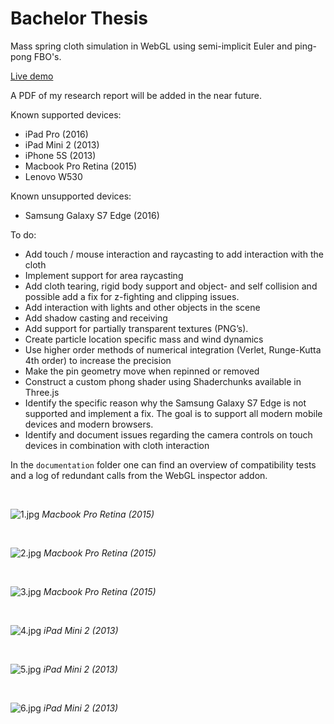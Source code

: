 # Bachelor Thesis
Mass spring cloth simulation in WebGL using semi-implicit Euler and ping-pong FBO's.

[Live demo](https://timvanscherpenzeel.github.io/Thesis/)

A PDF of my research report will be added in the near future.

Known supported devices:
- iPad Pro (2016)
- iPad Mini 2 (2013)
- iPhone 5S (2013)
- Macbook Pro Retina (2015)
- Lenovo W530

Known unsupported devices:
- Samsung Galaxy S7 Edge (2016)

To do:
- Add touch / mouse interaction and raycasting to add interaction with the cloth
- Implement support for area raycasting
- Add cloth tearing, rigid body support and object- and self collision and possible add a fix for z-fighting and clipping issues.
- Add interaction with lights and other objects in the scene
- Add shadow casting and receiving
- Add support for partially transparent textures (PNG’s).
- Create particle location specific mass and wind dynamics
- Use higher order methods of numerical integration (Verlet, Runge-Kutta 4th order) to increase the precision
- Make the pin geometry move when repinned or removed
- Construct a custom phong shader using Shaderchunks available in Three.js
- Identify the specific reason why the Samsung Galaxy S7 Edge is not supported and implement a fix. The goal is to support all modern mobile devices and modern browsers.
- Identify and document issues regarding the camera controls on touch devices in combination with cloth interaction

In the `documentation` folder one can find an overview of compatibility tests and a log of redundant calls from the WebGL inspector addon.

&nbsp;

![1.jpg](/screenshots/1.jpg?raw=true)
*Macbook Pro Retina (2015)*

&nbsp;

![2.jpg](/screenshots/2.jpg?raw=true)
*Macbook Pro Retina (2015)*

&nbsp;

![3.jpg](/screenshots/3.jpg?raw=true)
*Macbook Pro Retina (2015)*

&nbsp;

![4.jpg](/screenshots/4.jpg?raw=true)
*iPad Mini 2 (2013)*

&nbsp;

![5.jpg](/screenshots/5.jpg?raw=true)
*iPad Mini 2 (2013)*

&nbsp;

![6.jpg](/screenshots/6.jpg?raw=true)
*iPad Mini 2 (2013)*

&nbsp;
